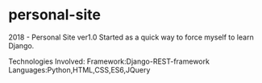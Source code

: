 # personal-site
2018 - Personal Site ver1.0
Started as a quick way to force myself to learn Django.

Technologies Involved:
Framework:Django-REST-framework
Languages:Python,HTML,CSS,ES6,JQuery
